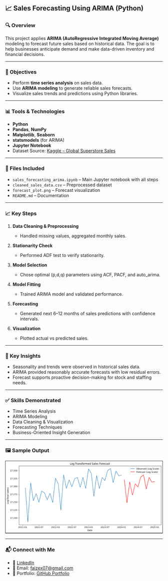 ## 📈 Sales Forecasting Using ARIMA (Python)

### 🔍 Overview

This project applies **ARIMA (AutoRegressive Integrated Moving Average)** modeling to forecast future sales based on historical data. The goal is to help businesses anticipate demand and make data-driven inventory and financial decisions.

---

### 🎯 Objectives

* Perform **time series analysis** on sales data.
* Use **ARIMA modeling** to generate reliable sales forecasts.
* Visualize sales trends and predictions using Python libraries.

---

### 📊 Tools & Technologies

* **Python**
* **Pandas**, **NumPy**
* **Matplotlib**, **Seaborn**
* **statsmodels** (for ARIMA)
* **Jupyter Notebook**
* Dataset Source: [Kaggle – Global Superstore Sales](https://www.kaggle.com/)

---

### 📁 Files Included

* `sales_forecasting_arima.ipynb` – Main Jupyter notebook with all steps
* `cleaned_sales_data.csv` – Preprocessed dataset
* `forecast_plot.png` – Forecast visualization
* `README.md` – Documentation

---

### 📈 Key Steps

1. **Data Cleaning & Preprocessing**

   * Handled missing values, aggregated monthly sales.
2. **Stationarity Check**

   * Performed ADF test to verify stationarity.
3. **Model Selection**

   * Chose optimal (p,d,q) parameters using ACF, PACF, and auto\_arima.
4. **Model Fitting**

   * Trained ARIMA model and validated performance.
5. **Forecasting**

   * Generated next 6–12 months of sales predictions with confidence intervals.
6. **Visualization**

   * Plotted actual vs predicted sales.

---

### 📌 Key Insights

* Seasonality and trends were observed in historical sales data.
* ARIMA provided reasonably accurate forecasts with low residual errors.
* Forecast supports proactive decision-making for stock and staffing needs.

---

### ✅ Skills Demonstrated

* Time Series Analysis
* ARIMA Modeling
* Data Cleaning & Visualization
* Forecasting Techniques
* Business-Oriented Insight Generation

---

### 🖼️ Sample Output

![Forecast Plot](forecast_plot.png)

---

### 📬 Connect with Me

* 💼 [LinkedIn](https://www.linkedin.com/in/faizanfarid-malek-3b1265313)
* 📧 Email: [faizex07@gmail.com](mailto:faizex07@gmail.com)
* 🧠 Portfolio: [GitHub Portfolio](https://github.com/faizan97-malek)
